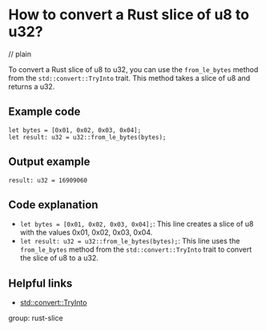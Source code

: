 # How to convert a Rust slice of u8 to u32?
// plain

To convert a Rust slice of u8 to u32, you can use the `from_le_bytes` method from the `std::convert::TryInto` trait. This method takes a slice of u8 and returns a u32.

## Example code

```
let bytes = [0x01, 0x02, 0x03, 0x04];
let result: u32 = u32::from_le_bytes(bytes);
```

## Output example

```
result: u32 = 16909060
```

## Code explanation

- `let bytes = [0x01, 0x02, 0x03, 0x04];`: This line creates a slice of u8 with the values 0x01, 0x02, 0x03, 0x04.
- `let result: u32 = u32::from_le_bytes(bytes);`: This line uses the `from_le_bytes` method from the `std::convert::TryInto` trait to convert the slice of u8 to a u32.

## Helpful links
- [std::convert::TryInto](https://doc.rust-lang.org/std/convert/trait.TryInto.html)

group: rust-slice